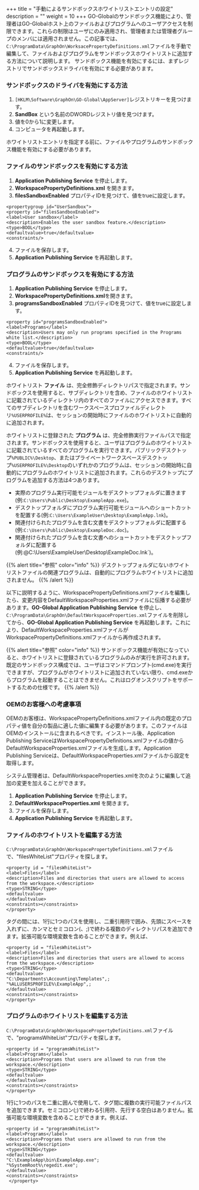 +++
title = "手動によるサンドボックスホワイトリストエントリの設定"
description = ""
weight = 10
+++
GO-Globalのサンドボックス機能により、管理者はGO-Globalホスト上のファイルおよびプログラムへのユーザアクセスを制限できます。これらの制限はユーザにのみ適用され、管理者または管理者グループのメンバには適用されません。この記事では、`C:\ProgramData\GraphOn\WorksacePropertyDefinitions.xml`ファイルを手動で編集して、ファイルおよびプログラムをサンドボックスホワイトリストに追加する方法について説明します。
サンドボックス機能を有効にするには、まずレジストリでサンドボックスドライバを有効にする必要があります。

### **サンドボックスのドライバを有効にする方法**

1. `[HKLM\Software\GraphOn\GO-Global\AppServer]`レジストリキーを見つけます。
2. **SandBox** という名前のDWORDレジストリ値を見つけます。
3. 値を0から1に変更します。
4. コンピュータを再起動します。

ホワイトリストエントリを指定する前に、ファイルやプログラムのサンドボックス機能を有効にする必要があります。

### **ファイルのサンドボックスを有効にする方法**

1. **Application Publishing Service** を停止します。
2. **WorkspacePropertyDefinitions.xml** を開きます。
3. **filesSandboxEnabled** プロパティIDを見つけて、値をtrueに設定します。

```
<propertygroup id="UserSandbox">
<property id="filesSandboxEnabled">
<label>User sandbox</label>
<description>Enables the user sandbox feature.</description>
<type>BOOL</type>
<defaultvalue>true</defaultvalue>
<constraints/>
```

4. ファイルを保存します。
5. **Application Publishing Service** を再起動します。

### **プログラムのサンドボックスを有効にする方法**

1. **Application Publishing Service** を停止します。
2. **WorkspacePropertyDefinitions.xml**を開きます。
3. **programsSandboxEnabled** プロパティIDを見つけて、値をtrueに設定します。

```
<property id="programsSandboxEnabled">
<label>Programs</label>
<description>Users may only run programs specified in the Programs white list.</description>
<type>BOOL</type>
<defaultvalue>true</defaultvalue>
<constraints/>
```

4. ファイルを保存します。
5. **Application Publishing Service** を再起動します。

ホワイトリスト **ファイル** は、完全修飾ディレクトリパスで指定されます。サンドボックスを使用すると、サブディレクトリを含め、ファイルのホワイトリストに記載されているディレクトリ内のすべてのファイルにアクセスできます。すべてのサブディレクトリを含むワークスペースプロファイルディレクトリ`%USERPROFILE%`は、セッションの開始時にファイルのホワイトリストに自動的に追加されます。

ホワイトリストに登録された **プログラム** は、完全修飾実行ファイルパスで指定されます。サンドボックスを使用すると、ユーザはプログラムのホワイトリストに記載されているすべてのプログラムを実行できます。パブリックデスクトップ`%PUBLIC%\Desktop`、またはプライベートワークスペースデスクトップ`%USERPROFILE%\Desktop`のいずれかのプログラムは、セッションの開始時に自動的にプログラムのホワイトリストに追加されます。これらのデスクトップにプログラムを追加する方法は4つあります。

* 実際のプログラム実行可能モジュールをデスクトップフォルダに置きます(例:`C:\Users\Public\Desktop\ExampleApp.exe`)。
* デスクトップフォルダにプログラム実行可能モジュールへのショートカットを配置する(例:`C:\Users\ExampleUser\Desktop\ExampleApp.lnk`)。
* 関連付けられたプログラムを含む文書をデスクトップフォルダに配置する (例:`C:\Users\Public\Desktop\ExampleDoc.doc`)。
* 関連付けられたプログラムを含む文書へのショートカットをデスクトップフォルダに配置する(例:@C:\Users\ExampleUser\Desktop\ExampleDoc.lnk`)。

{{% alert title="参照" color="info" %}}
デスクトップフォルダにないホワイトリストファイルの関連プログラムは、自動的にプログラムホワイトリストに追加されません。
{{% /alert %}}

以下に説明するように、WorkspacePropertyDefinitions.xmlファイルを編集したら、変更内容をDefaultWorkspaceProperties.xmlファイルに伝播する必要があります。**GO-Global Application Publishing Service** を停止し、`C:\ProgramData\GraphOn\DefaultWorkspaceProperties.xml`ファイルを削除してから、**GO-Global Application Publishing Service** を再起動します。これにより、DefaultWorkspaceProperties.xmlファイルがWorkspacePropertyDefinitions.xmlファイルから再作成されます。

{{% alert title="参照" color="info" %}}
サンドボックス機能が有効になっていると、ホワイトリストに登録されているプログラムのみが実行を許可されます。既定のサンドボックス構成では、ユーザはコマンドプロンプト(cmd.exe)を実行できますが、プログラムがホワイトリストに追加されていない限り、cmd.exeからプログラムを起動することはできません。これはログオンスクリプトをサポートするための仕様です。
{{% /alert %}}

### **OEMのお客様への考慮事項**

OEMのお客様は、WorkspacePropertyDefinitions.xmlファイル内の既定のプロパティ値を自分の製品に適した値に編集する必要があります。このファイルはOEMのインストールに含まれるべきです。インストール後、Application Publishing ServiceはWorkspacePropertyDefinitions.xmlファイルの値からDefaultWorkspaceProperties.xmlファイルを生成します。Application Publishing Serviceは、DefaultWorkspaceProperties.xmlファイルから設定を取得します。

システム管理者は、DefaultWorkspaceProperties.xmlを次のように編集して追加の変更を加えることができます。

1. **Application Publishing Service** を停止します。
2. **DefaultWorkspaceProperties.xml** を開きます。
3. ファイルを保存します。
4. **Application Publishing Service** を再起動します。

### **ファイルのホワイトリストを編集する方法**

`C:\ProgramData\GraphOn\WorkspacePropertyDefinitions.xml`ファイルで、"filesWhiteList"プロパティを探します。

```
<property id = "filesWhiteList">
<label>Files</label>
<description>Files and directories that users are allowed to access from the workspace.</description>
<type>STRING</type>
<defaultvalue>
</defaultvalue>
<constraints></constraints>
</property>
```

<defaultvalue>タグの間には、1行に1つのパスを使用し、二重引用符で囲み、先頭にスペースを入れずに、カンマとセミコロン(、;)で終わる複数のディレクトリパスを追加できます。拡張可能な環境変数を含めることができます。例えば、

```
<property id = "filesWhiteList">
<label>Files</label>
<description>Files and directories that users are allowed to access from the workspace.</description>
<type>STRING</type>
<defaultvalue>
"C:\Departments\Accounting\Templates",;
"%ALLUSERSPROFILE%\ExampleApp",;
</defaultvalue>
<constraints></constraints>
</property>
```

### **プログラムのホワイトリストを編集する方法**

`C:\ProgramData\GraphOn\WorkspacePropertyDefinitions.xml`ファイルで、"programsWhiteList"プロパティを探します。

```
<property id = "programsWhiteList">
<label>Programs</label>
<description>Programs that users are allowed to run from the workspace.</description>
<type>STRING</type>
<defaultvalue>
</defaultvalue>
<constraints></constraints>
</property>
```

1行に1つのパスを二重に囲んで使用して、<defaultvalue>タグ間に複数の実行可能ファイルパスを追加できます。セミコロン(;)で終わる引用符、先行する空白はありません。拡張可能な環境変数を含めることができます。例えば、

```
<property id = "programsWhiteList">
<label>Programs</label>
<description>Programs that users are allowed to run from the workspace.</description>
<type>STRING</type>
<defaultvalue>
"C:\ExampleApp\bin\ExampleApp.exe";
"%SystemRoot%\regedit.exe";
</defaultvalue>
<constraints></constraints>
 </property>
```